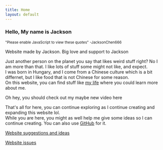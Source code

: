 ```yaml
---
title: Home
layout: default
---
```

<script src="randomQuotes.js"></script>
<script src="youtube-latest.js"></script>

### Hello, My name is Jackson
<small id="random_quotes"><noscript>"Please enable JavaScript to view these quotes" -JacksonChen666</noscript></small>

Website made by Jackson. Big love and support to Jackson

Just another person on the planet you say that likes weird stuff right? No I am more than that. I like lots of stuff some might not like, and expect.<br>
I was born in Hungary, and I come from a Chinese culture which is a bit differnet, but I like food that is not Chinese for some reason.<br>
On this website, you can find stuff like [my life](life.html) where you could learn more about me.

<div id="latest_video">
	<a id="latestVideoLink">Oh hey, you should check out my maybe new video here</a>
</div>
<!-- <noscript><style>#latest_video{displat:none}</style>[Oh hey, you could check out my youtube channel](https://youtube.com/JacksonChen666)</noscript> -->

That's all for here, you can continue exploring as I continue creating and expanding this website lol.<br>
While you are here, you might as well help me give some ideas so I can continue creating. You can also use [GitHub](https://github.com) for it.

[Website suggestions and ideas](ideas.html)

[Website issues](https://github.com/JacksonChen666/JacksonChen666.github.io/issues)

<script type="text/javascript">
    var quotesLists = [
        "How hard is it to use a computer?",
        "I like bill wurtz",
        "please stop looking at my twitter banner",
        "hi youtube",
        "Wait, am I a developer?",
        "Wait, am I a programmer?",
        "I have reached the state of unmotivated depression",
        "Coding is fun",
        "Why are still alive",
        "<a href='https://twitter.com/jacksonchen666/status/1303089255007350787'>Mark Rober</a>",
        "What a nice day",
        "I am not interesting...",
        "distraction is inevitable",
        "Hello?",
        "haha very funny",
        "Do you like my website?",
        "AAAAAAAAAAAAAAAAAAAAAAAAAAAAAAAAAA",
        "why won't this WORK",
        "new video coming soon. maybe. maybe not. maybe i'm gone. idk",
        "no, I would rather destroy humanity other than signing up for an email list",
        "Please enable JavaScript to view these quotes"
    ]
    var endQuotes = "JacksonChen666";
    addQuotesListener("click", "random_quotes", quotesLists, endQuotes);
    constantRandomQuotes(quotesLists, endQuotes);
    randomQuotes(["Welcome to my new domain!"], "JacksonChen666");
    getLatestVideoID(function(id) {
        document.querySelector("#latestVideoLink").setAttribute("href", "https://youtu.be/" + id);
    });
</script>
